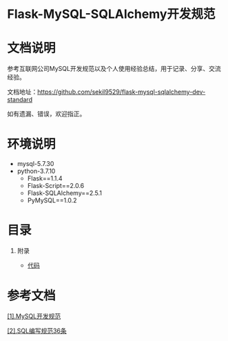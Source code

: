 # Flask-MySQL-SQLAlchemy开发规范

# 文档说明

参考互联网公司MySQL开发规范以及个人使用经验总结，用于记录、分享、交流经验。

文档地址：https://github.com/sekil9529/flask-mysql-sqlalchemy-dev-standard

如有遗漏、错误，欢迎指正。

# 环境说明

- mysql-5.7.30
- python-3.7.10
  - Flask==1.1.4
  - Flask-Script==2.0.6
  - Flask-SQLAlchemy==2.5.1
  - PyMySQL==1.0.2

# 目录

1. 附录

    - [代码](https://github.com/sekil9529/flask-mysql-sqlalchemy-dev-standard/tree/master/testProj)

# 参考文档

[[1].MySQL开发规范](https://github.com/sekil9529/sql-dev-standard/blob/master/MySQL%E5%BC%80%E5%8F%91%E8%A7%84%E8%8C%83.md)

[[2].SQL编写规范36条](https://github.com/zhishutech/mysql-sql-standard/blob/master/sql/sql_write_note.md)



